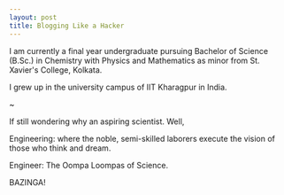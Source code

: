 ```yaml
---
layout: post
title: Blogging Like a Hacker
---
```


I am currently a final year undergraduate pursuing Bachelor of Science (B.Sc.) in Chemistry with Physics and Mathematics as minor from St. Xavier's College, Kolkata.

I grew up in the university campus of IIT Kharagpur in India.

~

If still wondering why an aspiring scientist. Well,

Engineering: where the noble, semi-skilled laborers execute the vision of those who think and dream.

Engineer: The Oompa Loompas of Science.

BAZINGA!
